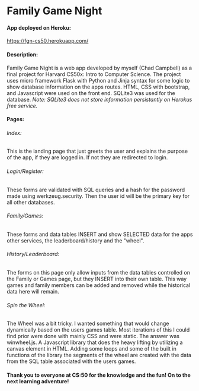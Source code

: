 # Family Game Night

#### App deployed on Heroku:
https://fgn-cs50.herokuapp.com/

#### Description:
Family Game Night is a web app developed by myself (Chad Campbell) as a final project for Harvard CS50x: Intro to Computer Science. The project uses micro framework Flask with Python and Jinja syntax for some logic to show database information on the apps routes. HTML, CSS with bootstrap, and Javascript were used on the front end. SQLite3 was used for the database. *Note: SQLite3 does not store information persistantly on Herokus free service.*

#### Pages:

###### Index:
This is the landing page that just greets the user and explains the purpose of the app, if they are logged in. If not they are redirected to login.

###### Login/Register:
These forms are validated with SQL queries and a hash for the password made using werkzeug.security. Then the user id will be the primary key for all other databases.

###### Family/Games:
These forms and data tables INSERT and show SELECTED data for the apps other services, the leaderboard/history and the "wheel".

###### History/Leaderboard:
The forms on this page only allow inputs from the data tables controlled on the Family or Games page, but they INSERT into their own table. This way games and family members can be added and removed while the historical data here will remain.

###### Spin the Wheel:
The Wheel was a bit tricky. I wanted something that would change dynamically based on the users games table. Most iterations of this I could find prior were done with mainly CSS and were static. The answer was winwheel.js. A Javascript library that does the heavy lifting by utilizing a canvas element in HTML. Adding some loops and some of the built in functions of the library the segments of the wheel are created with the data from the SQL table associated with the users games.

#### Thank you to everyone at CS:50 for the knowledge and the fun! On to the next learning adventure!
